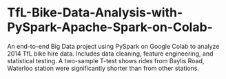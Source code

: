 # TfL-Bike-Data-Analysis-with-PySpark-Apache-Spark-on-Colab-
An end-to-end Big Data project using PySpark on Google Colab to analyze 2014 TfL bike hire data. Includes data cleaning, feature engineering, and statistical testing. A two-sample T-test shows rides from Baylis Road, Waterloo station were significantly shorter than from other stations.

